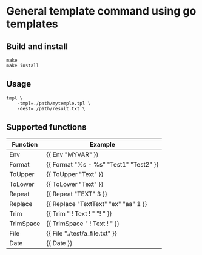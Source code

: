 # General template command using go templates


## Build and install
    make
    make install
    
## Usage
```
tmpl \
    -tmpl=./path/mytemple.tpl \
    -dest=./path/result.txt \
```
## Supported functions
| Function    | Example                                    |
|-------------|--------------------------------------------|
| Env         | {{ Env "MYVAR" }}                          | 
| Format      | {{ Format "%s - %s" "Test1" "Test2" }}     |
| ToUpper     | {{ ToUpper "Text" }}                       |
| ToLower     | {{ ToLower "Text" }}                       |
| Repeat      | {{ Repeat "TEXT" 3 }}                      | 
| Replace     | {{ Replace "TextText" "ex" "aa" 1 }}       |
| Trim        | {{ Trim " ! Text ! " "! " }}               |
| TrimSpace   | {{ TrimSpace " ! Text ! " }}               |
| File        | {{ File "./test/a_file.txt" }}             |
| Date        | {{ Date }}                                 | 
